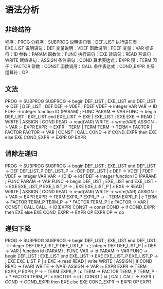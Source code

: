 # 语法分析

## 非终结符

程序：PROG
分程序：SUBPROG
说明语句表：DEF_LIST
执行语句表：EXE_LIST
说明语句：DEF
变量说明：VDEF
函数说明：FDEF
变量：VAR
标识符：ID
参数：PARAM
函数体：FUNC
执行语句：EXE
读语句：READ
写语句：WRITE
赋值语句：ASSIGN
条件语句：COND
算术表达式：EXPR
项：TERM
因子：FACTOR
常数：CONST
函数调用：CALL
条件表达式：COND_EXPR
关系运算符：OP

## 文法

PROG -> SUBPROG
SUBPROG -> begin DEF_LIST ; EXE_LIST end
DEF_LIST -> DEF | DEF_LIST ; DEF
DEF -> VDEF | FDEF
VDEF -> integer VAR
VAR -> ID
FDEF -> integer function ID (PARAM) ; FUNC
PARAM -> VAR
FUNC -> begin DEF_LIST ; EXE_LIST end
EXE_LIST -> EXE | EXE_LIST ; EXE
EXE -> READ | WRITE | ASSIGN | COND
READ -> read(VAR)
WRITE -> write(VAR)
ASSIGN -> VAR := EXPR
EXPR -> EXPR - TERM | TERM
TERM -> TERM * FACTOR | FACTOR
FACTOR -> VAR | CONST | CALL
COND -> if COND_EXPR then EXE else EXE
COND_EXPR -> EXPR OP EXPR

## 消除左递归

PROG -> SUBPROG
SUBPROG -> begin DEF_LIST ; EXE_LIST end
DEF_LIST -> DEF DEF_LIST_P
DEF_LIST_P -> ; DEF DEF_LIST | $\varepsilon$
DEF -> VDEF | FDEF
VDEF -> integer VAR
VAR -> ID
ID -> id
FDEF -> integer function ID (PARAM) ; FUNC
PARAM -> VAR
FUNC -> begin DEF_LIST ; EXE_LIST end
EXE_LIST -> EXE EXE_LIST_P
EXE_LIST_P -> ; EXE EXE_LIST_P | $\varepsilon$
EXE -> READ | WRITE | ASSIGN | COND
READ -> read(VAR)
WRITE -> write(VAR)
ASSIGN -> VAR := EXPR
EXPR -> TERM EXPR_P
EXPR_P -> - TERM EXPR_P | $\varepsilon$
TERM -> FACTOR TERM_P
TERM_P -> * FACTOR TERM_P | $\varepsilon$
FACTOR -> VAR | CONST | CALL
CALL -> ID(EXPR)
CONST -> const
COND -> if COND_EXPR then EXE else EXE
COND_EXPR -> EXPR OP EXPR
OP -> op

## 递归下降

PROG -> SUBPROG
SUBPROG -> begin DEF_LIST ; EXE_LIST end
DEF_LIST -> integer DEF DEF_LIST_P
DEF_LIST_P -> ; integer DEF DEF_LIST_P | $\varepsilon$
DEF -> VAR | function id (PARAM) ; FUNC
VAR -> id
PARAM -> VAR
FUNC -> begin DEF_LIST ; EXE_LIST end
EXE_LIST -> EXE EXE_LIST_P
EXE_LIST_P -> ; EXE EXE_LIST_P | $\varepsilon$
EXE -> read READ | write WRITE | ASSIGN | if COND
READ -> (VAR)
WRITE -> (VAR)
ASSIGN -> VAR := EXPR
EXPR -> TERM EXPR_P
EXPR_P -> - TERM EXPR_P | $\varepsilon$
TERM -> FACTOR TERM_P
TERM_P -> * FACTOR TERM_P | $\varepsilon$
FACTOR -> id | CONST | id ( CALL
CALL -> EXPR )
COND -> COND_EXPR then EXE else EXE
COND_EXPR -> EXPR OP EXPR
